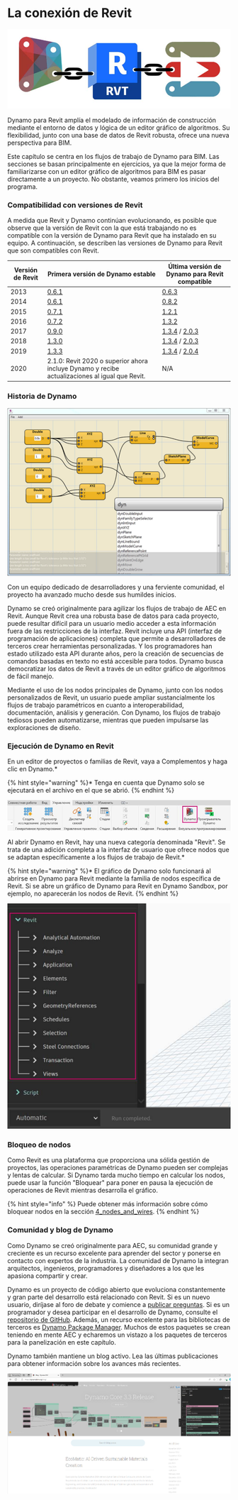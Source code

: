 # La conexión de Revit

![](images/1/revitconnectionlink.jpg)

Dynamo para Revit amplía el modelado de información de construcción mediante el entorno de datos y lógica de un editor gráfico de algoritmos. Su flexibilidad, junto con una base de datos de Revit robusta, ofrece una nueva perspectiva para BIM.

Este capítulo se centra en los flujos de trabajo de Dynamo para BIM. Las secciones se basan principalmente en ejercicios, ya que la mejor forma de familiarizarse con un editor gráfico de algoritmos para BIM es pasar directamente a un proyecto. No obstante, veamos primero los inicios del programa.

### Compatibilidad con versiones de Revit

A medida que Revit y Dynamo continúan evolucionando, es posible que observe que la versión de Revit con la que está trabajando no es compatible con la versión de Dynamo para Revit que ha instalado en su equipo. A continuación, se describen las versiones de Dynamo para Revit que son compatibles con Revit.

| Versión de Revit | Primera versión de Dynamo estable                                                       | Última versión de Dynamo para Revit compatible                                                                                                                                |
| ------------- | --------------------------------------------------------------------------------- | ---------------------------------------------------------------------------------------------------------------------------------------------------------------------- |
| 2013          | [0.6.1](https://downloads.dynamobuilds.com/DynamoInstall0.6.1.exe) | [0.6.3](https://downloads.dynamobuilds.com/DynamoInstall0.6.3.exe)                                                                                      |
| 2014          | [0.6.1](https://downloads.dynamobuilds.com/DynamoInstall0.6.1.exe) | [0.8.2](https://downloads.dynamobuilds.com/DynamoInstall0.8.2.exe)                                                                                      |
| 2015          | [0.7.1](https://downloads.dynamobuilds.com/DynamoInstall0.7.1.exe) | [1.2.1](https://downloads.dynamobuilds.com/DynamoInstall1.2.1.exe)                                                                                      |
| 2016          | [0.7.2](https://downloads.dynamobuilds.com/DynamoInstall0.7.2.exe) | [1.3.2](https://downloads.dynamobuilds.com/DynamoInstall1.3.2.exe)                                                                                      |
| 2017          | [0.9.0](https://downloads.dynamobuilds.com/DynamoInstall0.9.0.exe) | [1.3.4](https://downloads.dynamobuilds.com/DynamoInstall1.3.4.exe) / [2.0.3](https://downloads.dynamobuilds.com/DynamoInstall2.0.3.exe) |
| 2018          | [1.3.0](https://downloads.dynamobuilds.com/DynamoInstall1.3.0.exe) | [1.3.4](https://downloads.dynamobuilds.com/DynamoInstall1.3.4.exe) / [2.0.3](https://downloads.dynamobuilds.com/DynamoInstall2.0.3.exe) |
| 2019          | [1.3.3](https://downloads.dynamobuilds.com/DynamoInstall1.3.3.exe) | [1.3.4](https://downloads.dynamobuilds.com/DynamoInstall1.3.4.exe) / [2.0.4](https://downloads.dynamobuilds.com/DynamoInstall2.0.4.exe) |
| 2020         | 2.1.0: Revit 2020 o superior ahora incluye Dynamo y recibe actualizaciones al igual que Revit.      | N/A                                                                                                                                                                    |

### Historia de Dynamo

![Historia](images/1/earlyScreenshot.jpg)

Con un equipo dedicado de desarrolladores y una ferviente comunidad, el proyecto ha avanzado mucho desde sus humildes inicios.

Dynamo se creó originalmente para agilizar los flujos de trabajo de AEC en Revit. Aunque Revit crea una robusta base de datos para cada proyecto, puede resultar difícil para un usuario medio acceder a esta información fuera de las restricciones de la interfaz. Revit incluye una API (interfaz de programación de aplicaciones) completa que permite a desarrolladores de terceros crear herramientas personalizadas. Y los programadores han estado utilizado esta API durante años, pero la creación de secuencias de comandos basadas en texto no está accesible para todos. Dynamo busca democratizar los datos de Revit a través de un editor gráfico de algoritmos de fácil manejo.

Mediante el uso de los nodos principales de Dynamo, junto con los nodos personalizados de Revit, un usuario puede ampliar sustancialmente los flujos de trabajo paramétricos en cuanto a interoperabilidad, documentación, análisis y generación. Con Dynamo, los flujos de trabajo tediosos pueden automatizarse, mientras que pueden impulsarse las exploraciones de diseño.

### Ejecución de Dynamo en Revit

En un editor de proyectos o familias de Revit, vaya a Complementos y haga clic en Dynamo.*

{% hint style="warning" %}* Tenga en cuenta que Dynamo solo se ejecutará en el archivo en el que se abrió. {% endhint %}

![](<images/1/launchdynamofromrevit (1).jpg>)

Al abrir Dynamo en Revit, hay una nueva categoría denominada "Revit". Se trata de una adición completa a la interfaz de usuario que ofrece nodos que se adaptan específicamente a los flujos de trabajo de Revit.*

{% hint style="warning" %}* El gráfico de Dynamo solo funcionará al abrirse en Dynamo para Revit mediante la familia de nodos específica de Revit. Si se abre un gráfico de Dynamo para Revit en Dynamo Sandbox, por ejemplo, no aparecerán los nodos de Revit. {% endhint %}

![](images/1/revitconnection-runningdynamoinrevit02.jpg)

### Bloqueo de nodos

Como Revit es una plataforma que proporciona una sólida gestión de proyectos, las operaciones paramétricas de Dynamo pueden ser complejas y lentas de calcular. Si Dynamo tarda mucho tiempo en calcular los nodos, puede usar la función "Bloquear" para poner en pausa la ejecución de operaciones de Revit mientras desarrolla el gráfico.

{% hint style="info" %}
Puede obtener más información sobre cómo bloquear nodos en la sección [4_nodes_and_wires](../4\_nodes\_and\_wires/ "mention").
{% endhint %}

### Comunidad y blog de Dynamo

Como Dynamo se creó originalmente para AEC, su comunidad grande y creciente es un recurso excelente para aprender del sector y ponerse en contacto con expertos de la industria. La comunidad de Dynamo la integran arquitectos, ingenieros, programadores y diseñadores a los que les apasiona compartir y crear.

Dynamo es un proyecto de código abierto que evoluciona constantemente y gran parte del desarrollo está relacionado con Revit. Si es un nuevo usuario, diríjase al foro de debate y comience a [publicar preguntas](http://dynamobim.org/forums/forum/dyn/). Si es un programador y desea participar en el desarrollo de Dynamo, consulte el [repositorio de GitHub](https://github.com/DynamoDS/Dynamo). Además, un recurso excelente para las bibliotecas de terceros es [Dynamo Package Manager](http://dynamopackages.com). Muchos de estos paquetes se crean teniendo en mente AEC y echaremos un vistazo a los paquetes de terceros para la panelización en este capítulo.

Dynamo también mantiene un blog activo. Lea las últimas publicaciones para obtener información sobre los avances más recientes.

![Blog](images/1/blog.png)

